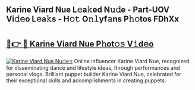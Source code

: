 ## Karine Viard Nue L𝚎a𝚔ed N𝚞𝚍e - Part-UOV Vi𝚍𝚎o L𝚎a𝚔s - H𝚘𝚝 O𝚗𝚕yf𝚊ns P𝚑𝚘tos FDhXx

# <h2><a href="http://kf0eamv.oniu.top/?m=Karine+Viard+Nue">🔗👉 🔴 Karine Viard Nue P𝚑ot𝚘𝚜 V𝚒d𝚎o</a></h2>

[![Karine Viard Nue Nu𝚍e𝚜](https://i.imgur.com/0qMVB7G.gif)](http://kf0eamv.oniu.top/?m=Karine+Viard+Nue)
Online influencer Karine Viard Nue, recognized for disseminating dance and lifestyle ideas, through performances and personal vlogs. Brilliant puppet builder Karine Viard Nue, celebrated for their exceptional skills and accomplishments in creating puppets.  
